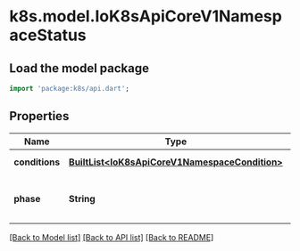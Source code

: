 # k8s.model.IoK8sApiCoreV1NamespaceStatus

## Load the model package
```dart
import 'package:k8s/api.dart';
```

## Properties
Name | Type | Description | Notes
------------ | ------------- | ------------- | -------------
**conditions** | [**BuiltList&lt;IoK8sApiCoreV1NamespaceCondition&gt;**](IoK8sApiCoreV1NamespaceCondition.md) | Represents the latest available observations of a namespace's current state. | [optional] 
**phase** | **String** | Phase is the current lifecycle phase of the namespace. More info: https://kubernetes.io/docs/tasks/administer-cluster/namespaces/   | [optional] 

[[Back to Model list]](../README.md#documentation-for-models) [[Back to API list]](../README.md#documentation-for-api-endpoints) [[Back to README]](../README.md)


